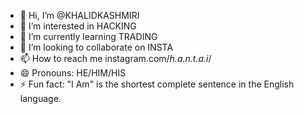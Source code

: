 - 👋 Hi, I’m @KHALIDKASHMIRI
- 👀 I’m interested in HACKING
- 🌱 I’m currently learning TRADING
- 💞️ I’m looking to collaborate on INSTA
- 📫 How to reach me instagram.com/_h.a.n.t.a.i_/
- 😄 Pronouns: HE/HIM/HIS
- ⚡ Fun fact: "I Am" is the shortest complete sentence in the English language.

<!---
SIGMAMALEIN/SIGMAMALEIN is a ✨ special ✨ repository because its `README.md` (this file) appears on your GitHub profile.
You can click the Preview link to take a look at your changes.
--->
